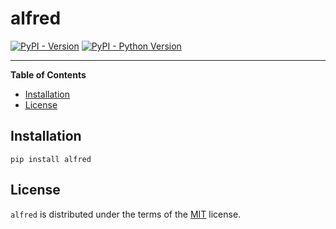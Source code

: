 # alfred

[![PyPI - Version](https://img.shields.io/pypi/v/alfred.svg)](https://pypi.org/project/alfred)
[![PyPI - Python Version](https://img.shields.io/pypi/pyversions/alfred.svg)](https://pypi.org/project/alfred)

-----

**Table of Contents**

- [Installation](#installation)
- [License](#license)

## Installation

```console
pip install alfred
```

## License

`alfred` is distributed under the terms of the [MIT](https://spdx.org/licenses/MIT.html) license.
